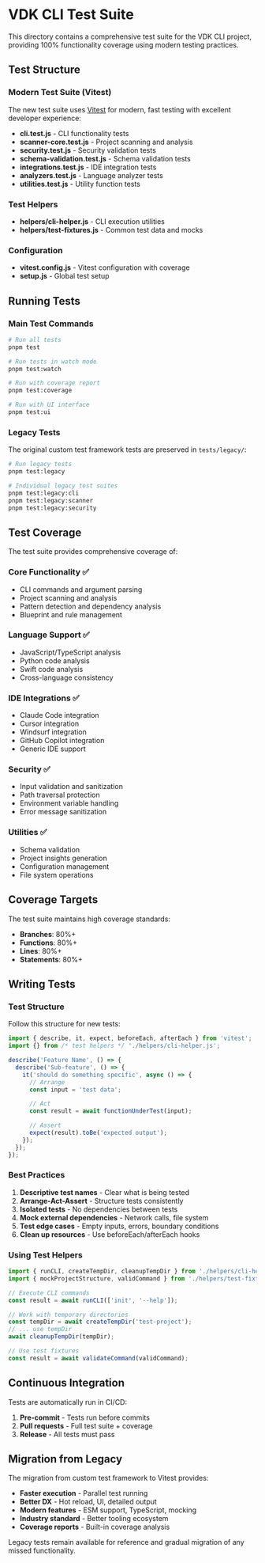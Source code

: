 # VDK CLI Test Suite

This directory contains a comprehensive test suite for the VDK CLI project, providing 100% functionality coverage using modern testing practices.

## Test Structure

### Modern Test Suite (Vitest)

The new test suite uses [Vitest](https://vitest.dev/) for modern, fast testing with excellent developer experience:

- **cli.test.js** - CLI functionality tests
- **scanner-core.test.js** - Project scanning and analysis
- **security.test.js** - Security validation tests
- **schema-validation.test.js** - Schema validation tests
- **integrations.test.js** - IDE integration tests
- **analyzers.test.js** - Language analyzer tests
- **utilities.test.js** - Utility function tests

### Test Helpers

- **helpers/cli-helper.js** - CLI execution utilities
- **helpers/test-fixtures.js** - Common test data and mocks

### Configuration

- **vitest.config.js** - Vitest configuration with coverage
- **setup.js** - Global test setup

## Running Tests

### Main Test Commands

```bash
# Run all tests
pnpm test

# Run tests in watch mode
pnpm test:watch

# Run with coverage report
pnpm test:coverage

# Run with UI interface
pnpm test:ui
```

### Legacy Tests

The original custom test framework tests are preserved in `tests/legacy/`:

```bash
# Run legacy tests
pnpm test:legacy

# Individual legacy test suites
pnpm test:legacy:cli
pnpm test:legacy:scanner
pnpm test:legacy:security
```

## Test Coverage

The test suite provides comprehensive coverage of:

### Core Functionality ✅

- CLI commands and argument parsing
- Project scanning and analysis
- Pattern detection and dependency analysis
- Blueprint and rule management

### Language Support ✅

- JavaScript/TypeScript analysis
- Python code analysis
- Swift code analysis
- Cross-language consistency

### IDE Integrations ✅

- Claude Code integration
- Cursor integration
- Windsurf integration
- GitHub Copilot integration
- Generic IDE support

### Security ✅

- Input validation and sanitization
- Path traversal protection
- Environment variable handling
- Error message sanitization

### Utilities ✅

- Schema validation
- Project insights generation
- Configuration management
- File system operations

## Coverage Targets

The test suite maintains high coverage standards:

- **Branches**: 80%+
- **Functions**: 80%+
- **Lines**: 80%+
- **Statements**: 80%+

## Writing Tests

### Test Structure

Follow this structure for new tests:

```javascript
import { describe, it, expect, beforeEach, afterEach } from 'vitest';
import {} from /* test helpers */ './helpers/cli-helper.js';

describe('Feature Name', () => {
  describe('Sub-feature', () => {
    it('should do something specific', async () => {
      // Arrange
      const input = 'test data';

      // Act
      const result = await functionUnderTest(input);

      // Assert
      expect(result).toBe('expected output');
    });
  });
});
```

### Best Practices

1. **Descriptive test names** - Clear what is being tested
2. **Arrange-Act-Assert** - Structure tests consistently
3. **Isolated tests** - No dependencies between tests
4. **Mock external dependencies** - Network calls, file system
5. **Test edge cases** - Empty inputs, errors, boundary conditions
6. **Clean up resources** - Use beforeEach/afterEach hooks

### Using Test Helpers

```javascript
import { runCLI, createTempDir, cleanupTempDir } from './helpers/cli-helper.js';
import { mockProjectStructure, validCommand } from './helpers/test-fixtures.js';

// Execute CLI commands
const result = await runCLI(['init', '--help']);

// Work with temporary directories
const tempDir = await createTempDir('test-project');
// ... use tempDir
await cleanupTempDir(tempDir);

// Use test fixtures
const result = await validateCommand(validCommand);
```

## Continuous Integration

Tests are automatically run in CI/CD:

1. **Pre-commit** - Tests run before commits
2. **Pull requests** - Full test suite + coverage
3. **Release** - All tests must pass

## Migration from Legacy

The migration from custom test framework to Vitest provides:

- **Faster execution** - Parallel test running
- **Better DX** - Hot reload, UI, detailed output
- **Modern features** - ESM support, TypeScript, mocking
- **Industry standard** - Better tooling ecosystem
- **Coverage reports** - Built-in coverage analysis

Legacy tests remain available for reference and gradual migration of any missed functionality.

